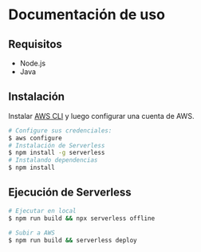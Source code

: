 # Documentación de uso

## Requisitos

- Node.js
- Java

## Instalación

Instalar [AWS CLI](https://aws.amazon.com/es/cli/) y luego configurar una cuenta de AWS.

```bash
# Configure sus credenciales:
$ aws configure
# Instalación de Serverless
$ npm install -g serverless
# Instalando dependencias
$ npm install
```

## Ejecución de Serverless

```bash
# Ejecutar en local
$ npm run build && npx serverless offline
```

```bash
# Subir a AWS
$ npm run build && serverless deploy
```
